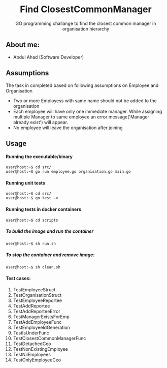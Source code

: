 <p align="center">
<h1 align="center"><b>Find ClosestCommonManager</b></h1>
<p align="center">GO programming challange to find the closest common manager in organisation hierarchy</p>

## About me:

  * Abdul Ahad (Software Developer)

##  Assumptions
<p align="left">The task in completed based on following assumptions on Employee and Organisation</p>

  * Two or more Employess with same name should not be added to the organisation 
  * Each employee will have only one immediate manager. While assigning multiple Manager to same employee an error message('Manager already exist') will appear.
  * No employee will leave the organisation after joining


## Usage

#### Running the executable/binary

    user@host:~$ cd src/
    user@host:~$ go run employee.go organisation.go main.go

#### Running unit tests 

    user@host:~$ cd src/
    user@host:~$ go test -v

#### Running tests in docker containers
    user@host:~$ cd scripts

##### To build the image and run the container
    user@host:~$ sh run.sh


##### To stop the container and remove image:
    user@host:~$ sh clean.sh


#### Test cases:
1. TestEmployeeStruct
1. TestOrganisationStruct
1. TestEmployeeReportee
1. TestAddReportee
1. TestAddReporteeError
1. TestManagerExistsForEmp
1. TestAddEmployeeFunc
1. TestEmployeeIdGeneration
1. TestIsUnderFunc
1. TestClosestCommonManagerFunc
1. TestDetachedCeo
1. TestNonExistingEmployee
1. TestNilEmployees
1. TestOnlyEmployeeCeo


